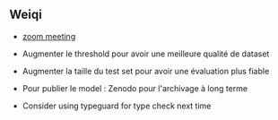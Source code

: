 ## Weiqi

- [zoom meeting](https://cnrs.zoom.us/j/94569285893?pwd=OG83YVFzL1FRUVhTOURsdTg4NC9Ddz09)

- Augmenter le threshold pour avoir une meilleure qualité de dataset
- Augmenter la taille du test set pour avoir une évaluation plus fiable
- Pour publier le model : Zenodo pour l'archivage à long terme

- Consider using typeguard for type check next time
